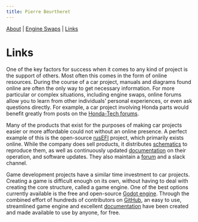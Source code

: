 ```yaml
---
title: Pierre Beurtheret
---
```

[About](index.html) | [Engine Swaps](swaps/swaps.html) | [Links](links.html)
# Links
One of the key factors for success when it comes to any kind of project is the support of others. Most often this comes in the form of online resources. During the course of a car project, manuals and diagrams found online are often the only way to get necessary information. For more particular or complex situations, including engine swaps, online forums allow you to learn from other individuals’ personal experiences, or even ask questions directly. For example, a car project involving Honda parts would benefit greatly from posts on the [Honda-Tech forums](https://honda-tech.com/forums/).

Many of the products that exist for the purposes of making car projects easier or more affordable could not without an online presence. A perfect example of this is the open-source [rusEFI](https://rusefi.com/) project, which primarily exists online. While the company does sell products, it distributes [schematics](https://github.com/rusefi/hw_microRusEfi) to reproduce them, as well as continuously updated [documentation](https://wiki.rusefi.com/) on their operation, and software updates. They also maintain a [forum](https://rusefi.com/forum/) and a slack channel.

Game development projects have a similar time investment to car projects. Creating a game is difficult enough on its own, without having to deal with creating the core structure, called a game engine. One of the best options currently available is the free and open-source [Godot engine](https://godotengine.org/). Through the combined effort of hundreds of contributors on [GitHub](https://github.com/godotengine), an easy to use, streamlined game engine and excellent [documentation](https://docs.godotengine.org/en/stable/) have been created and made available to use by anyone, for free.
